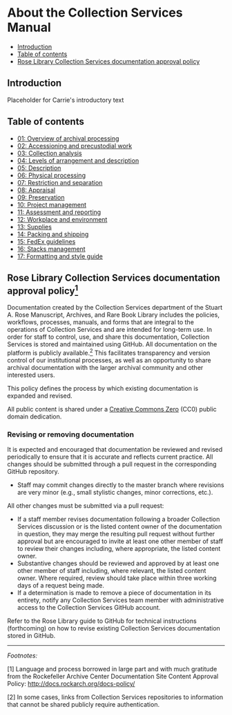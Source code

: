 # About the Collection Services Manual

* [Introduction](#introduction)
* [Table of contents](#table-of-contents)
* [Rose Library Collection Services documentation approval policy](#rose-library-collection-services-documentation-approval-policy1)

## Introduction

Placeholder for Carrie's introductory text

## Table of contents

* [01: Overview of archival processing](/01-OVERVIEW%20OF%20ARCHIVAL%20PROCESSING)
* [02: Accessioning and precustodial work](/02-ACCESSIONING%20AND%20PRECUSTODIAL%20WORK)
* [03: Collection analysis](/03-COLLECTION%20ANALYSIS)
* [04: Levels of arrangement and description](/04-LEVELS%20OF%20ARRANGEMENT%20AND%20DESCRIPTION)
* [05: Description](/05-DESCRIPTION)
* [06: Physical processing](/06-LOCAL%20PRACTICE)
* [07: Restriction and separation](/07-RESTRICTION%20AND%20SEPARATION)
* [08: Appraisal](/08-APPRAISAL)
* [09: Preservation](/09-PRESERVATION)
* [10: Project management](/10-PROJECT-MANAGEMENT)
* [11: Assessment and reporting](/11-ASSESSMENT%20AND%20REPORTING)
* [12: Workplace and environment](/12-WORKPLACE%20AND%20ENVIRONMENT)
* [13: Supplies](/13-SUPPLIES)
* [14: Packing and shipping](/14-PACKING%20AND%20SHIPPING)
* [15: FedEx guidelines](/15-FEDEX%20GUIDELINES)
* [16: Stacks management](/16-STACKS%20MANAGEMENT)
* [17: Formatting and style guide](/17-FORMATTING%20AND%20STYLE%20GUIDE)

## Rose Library Collection Services documentation approval policy<a href="#anchor1"><sup>1</sup></a>

Documentation created by the Collection Services department of the Stuart A. Rose Manuscript, Archives, and Rare Book Library includes the policies, workflows, processes, manuals, and forms that are integral to the operations of Collection Services and are intended for long-term use. In order for staff to control, use, and share this documentation, Collection Services is stored and maintained using GitHub. All documentation on the platform is publicly available.<a href="#anchor1"><sup>2</sup></a>  This facilitates transparency and version control of our institutional processes, as well as an opportunity to share archival documentation with the larger archival community and other interested users. 

This policy defines the process by which existing documentation is expanded and revised.

All public content is shared under a [Creative Commons Zero](https://creativecommons.org/publicdomain/zero/1.0/) (CC0) public domain dedication.

### Revising or removing documentation

It is expected and encouraged that documentation be reviewed and revised periodically to ensure that it is accurate and reflects current practice. All changes should be submitted through a pull request in the corresponding GitHub repository.

* Staff may commit changes directly to the master branch where revisions are very minor (e.g., small stylistic changes, minor corrections, etc.).

All other changes must be submitted via a pull request:

* If a staff member revises documentation following a broader Collection Services discussion or is the listed content owner of the documentation in question, they may merge the resulting pull request without further approval but are encouraged to invite at least one other member of staff to review their changes including, where appropriate, the listed content owner.
* Substantive changes should be reviewed and approved by at least one other member of staff including, where relevant, the listed content owner. Where required, review should take place within three working days of a request being made.
* If a determination is made to remove a piece of documentation in its entirety, notify any Collection Services team member with administrative access to the Collection Services GitHub account.

Refer to the Rose Library guide to GitHub for technical instructions (forthcoming) on how to revise existing Collection Services documentation stored in GitHub.


---

*Footnotes:*

<a id="anchor1">[1]</a> Language and process borrowed in large part and with much gratitude from the Rockefeller Archive Center Documentation Site Content Approval Policy: http://docs.rockarch.org/docs-policy/

<a id="anchor2">[2]</a> In some cases, links from Collection Services repositories to information that cannot be shared publicly require authentication.
